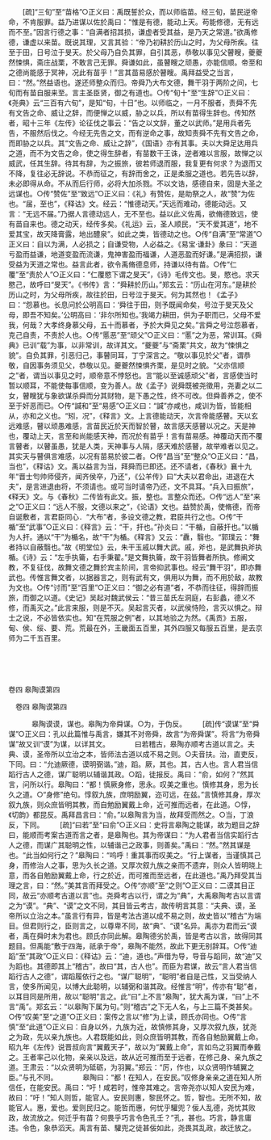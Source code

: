 <!-- { "loadSidebar": true } -->
　　[疏]“三旬”至“苗格”○正义曰：禹既誓於众，而以师临苗。经三旬，苗民逆帝命，不肯服罪。益乃进谋以佐於禹曰：“惟是有德，能动上天。苟能修德，无有远而不至。”因言行德之事：“自满者招其损，谦虚者受其益，是乃天之常道。”欲禹修德，谦虚以来苗。既说其理，又言其验：“帝乃初耕於历山之时，为父母所疾。往至于田，日号泣于旻天。於父母乃自负其罪，自引其恶，恭敬以事见父瞽瞍，夔夔然悚惧，斋庄战栗，不敢言己无罪。舜谦如此，虽瞽瞍之顽愚，亦能信顺。帝至和之德尚能感于冥神，况此有苗乎！”言其苗易感於瞽瞍。禹拜益受之当言，曰：“然。”然益语也。遂还师整众而归。帝舜乃大布文德，舞干羽于两阶之间，七旬而有苗自服来至。言主圣臣贤，御之有道也。○传“旬十”至“生辞”○正义曰：《尧典》云“三百有六旬”，是知“旬，十日”也。以师临之，一月不服者，责舜不先有文告之命、威让之辞，而便惮之以威，胁之以兵，所以有苗得生辞也。传知然者，昭十三年《左传》论征伐之事云：“告之以文辞，董之以武师。”是用兵者先告，不服然后伐之。今经无先告之文，而有逆命之事，故知责舜不先有文告之命，而即胁之以兵。其“文告之命、威让之辞”，《国语》亦有其事。夫以大舜足达用兵之道，而不为文告之命，使之得生辞者，有苗数干王诛，逆者难以言服，故惮之以威武，任其生辞。待其有辞，为之振旅，彼若师退而服，我复更有何求？为退而又不降，复往必无辞说。不恭而征之，有辞而舍之，正是柔服之道也。若先告以辞，未必即得从命。不从而后行师，必将大加杀戮。不以文诰，感德自来，固是大圣之远谋也。○传“赞佐”至“致远”○正义曰：《礼》有赞佐，是助祭之人，故“赞”为佐也。“届，至也”，《释诂》文。经云：“惟德动天。”天远而难动，德能动远。又言：“无远不届。”乃据人言德动远人，无不至也。益以此义佐禹，欲脩德致远，使有苗自来也。德之动天，经传多矣。《礼运》云，圣人顺民，“天不爱其道”，地不爱其宝，故天降膏露，地出醴泉”。如此之类，皆德动之也。○传“自满”至“常道”○正义曰：自以为满，人必损之；自谦受物，人必益之。《易宝·谦卦》彖曰：“天道亏盈而益谦，地道变盈而流谦，鬼神害盈而福谦，人道恶盈而好谦。”是满招损，谦受益为天道之常也。益言此者，欲令禹脩德息师，持谦以待有苗。○传“仁覆”至“责於人”○正义曰：“仁覆愍下谓之旻天”，《诗》毛传文也。旻，愍也。求天愍己，故呼曰“旻天”。《书传》言：“舜耕於历山。”郑玄云：“历山在河东。”是耕於历山之时，为父母所疾，故往於田，日号泣于旻天。何为其然也！《孟子》曰：“怨慕也。长息问於公明高曰：‘舜往于田，则予既闻命矣，号泣于旻天及父母，即吾不知矣。’公明高曰：‘非尔所知也。’我竭力耕田，供为子职而已，父母不爱我，何哉？大孝终身慕父母，五十而慕者，予於大舜见之矣。”言舜之号泣怨慕者，克己自责，不责於人也。○传“慝恶”至“顽父”○正义曰：“慝”之为恶，常训耳。《舜典》已训“载”为事，以非常训，故详其文。“夔夔”与“斋栗”共文，故为“悚惧之貌”。自负其罪，引恶归己，事瞽同耳，丁宁深言之。“敬以事见於父”者，谓恭敬，自因事务须见父，恭敬以见。夔夔然悚惧齐栗，是见时之貌。“父亦信顺之”者，谓当以事见之时，顺帝意不悖怒也。言“能以至诚感顽父”者，言感使当时暂以顺耳，不能使每事信顺，变为善人。故《孟子》说舜既被尧徵用，尧妻之以二女，瞽瞍犹与象欲谋杀舜而分其财物，是下愚之性，终不可改。但舜善养之，使不至于奸恶而已。○传“諴和”至“易感”○正义曰：“諴”亦咸也，咸训为皆，皆能相从，亦和之义也。“矧，况”，《释言》文。上言德能动天，次言帝能感瞽。天以玄远难感，瞽以顽愚难感，言苗民近於天而智於瞽，故言感天感瞽以况之。天是神也，覆动上天，言至和尚能感天神，而况於有苗乎！言有苗易感。神覆动天而不覆言瞽者，以瞽虽愚，犹是人类，天神事与人隔，感天难於感瞽，故举难者以见之。其实天与瞽俱言难感，以况有苗易於彼二者。○传“昌当”至“整众”○正义曰：“昌，当也”，《释诂》文。禹以益言为当，拜舜而已即还。还不请者，《春秋》襄十九年“晋士匄帅师侵齐，闻齐侯卒，乃还”，《公羊传》曰“大夫以君命出，进退在大夫”，是言进退由将，不须请也。或可当时请帝乃还，文不具耳。“兵入曰振旅”，《释天》文。与《春秋》二传皆有此文。振，整也。言整众而还。○传“远人”至“来之”○正义曰：“远人不服，文德以来之”，《论语》文也。益赞於禹，使脩德，而帝自诞敷者，言君臣同心．“大布”者，多设文德之教，君臣共行之也。○传“干楯”至“武事”○正义曰：《释言》云：“干，扞也。”孙炎曰：“干楯，自蔽扞也。”以楯为人扞。通以“干”为楯名，故“干”为楯。《释言》又云：“纛，翳也。“郭璞云：“舞者持以自蔽翳也。”故《明堂位》云，朱干玉戚以舞大武。戚，斧也，是武舞执斧执楯。《诗》云：“左手执籥，右手秉翟。”是文舞执籥，故干羽皆舞者所执。修阐文教，不复征伐，故舞文德之舞於宾主阶间，言帝抑武事也。经云“舞干羽”，即亦舞武也。传惟言舞文者，以据器言之，则有武有文，俱用以为舞，而不用於敌，故教为文也。○传“讨而”至“百里”○正义曰：“御之必有道”者，不恭而往征，得辞而振旅，而御之以道。《史记》吴起对魏武侯云：“昔三苗氏左洞庭，右彭蠡，德义不修，而禹灭之。”此言来服，则是不灭。吴起言灭者，以武侯恃险，言灭以惧之。辩士之说，不必皆依实也。知“在荒服之例”者，以其地验之为然。《禹贡》五服，甸、侯、绥、要、荒。荒最在外，王畿面五百里，其外四服又每服五百里，是去京师为二千五百里。 

　

　 

卷四 皋陶谟第四 

　卷四 皋陶谟第四 　 

　
　　皋陶谟谟，谋也。皋陶为帝舜谋。○为，于伪反。 
　　[疏]传“谟谋”至“舜谋”○正义曰：孔以此篇惟与禹言，嫌其不对帝舜，故言“为帝舜谋”。将言“为帝舜谋”故又训“谟”为谋，以详其文。
　
　　曰若稽古，皋陶亦顺考古道以言之。夫典、谟，圣帝所以立治之本，皆师法古道以成不易之则。○夫音扶。治，直吏反，下同。曰：“允迪厥德，谟明弼谐。”迪，蹈。厥，其也。其，古人也。言人君当信蹈行古人之德，谋广聪明以辅谐其政。○蹈，徒报反。禹曰：“俞，如何？”然其言，问所以行。皋陶曰：“都！慎厥身修，思永。叹美之重也。慎修其身，思为长久之道。○“身修”绝句。惇叙九族，庶明励翼，迩可远，在兹。”言慎修其身，厚次叙九族，则众庶皆明其教，而自勉励翼戴上命，近可推而远者，在此道。○惇，《切韵》都昆反。禹拜昌言曰：“俞。”以皋陶言为当，故拜受而然之。○当，丁浪反，下同。 
　　[疏]“曰若”至“曰俞”○正义曰：史将言皋陶之能谋，故为题目之辞曰，能顺而考案古道而言之者，是皋陶也。其为帝谋曰：“为人君者当信实蹈行古人之德，而谋广其聪明之性，以辅谐己之政事，则善矣。”禹曰：“然。”然其谋是也。“此当如何行之？”皋陶曰：“呜呼！重其事而叹美之。“行上谋者，当谨慎其己身，而修治人之事，思为久长之道。又厚次叙九族之亲而不遗弃，则众人皆明晓上意，而各自勉励翼戴上命，行之於近，而可推而至远者，在此道也。”禹乃拜受其当理之言，曰：“然。”美其言而拜受之。○传“亦顺”至“之则”○正义曰：二谟其目正同，故云“亦顺考古道以言”也。尧舜考古以行，谓之为“典”，大禹皋陶考古以言谓之为“谟”。“典”、“谟”之文不同，其目皆云考古，故传明言其意：“夫典、谟，圣帝所以立治之本。”虽言行有异，皆是考法古道以成不易之则，故史皆以“稽古”为端目。但君则行之，臣则言之，以尊卑不同，故“典”、“谟”名异。禹亦为君而云“谟者，禹在舜时未为君也。顾氏亦同此解。皋陶德劣於禹，皆是考古以言，故得同其题目。但禹能“敷于四海，祇承于帝”，皋陶不能然，故此下更无别辞耳。○传“迪蹈”至“其政”○正义曰：《释诂》云：“迪，道也。”声借为导，导音与蹈同，故“迪”又为蹈也。其德即其上“稽古”，故曰“其，古人也”。而臣为君谋，故云“言人君当信蹈行古人之德”，谓蹈履依行之也。“谋广聪明”，“聪明”者自是己性，又当受纳人言，使多所闻见，以博大此聪明，以辅弼和谐其政。经惟言“明”，传亦有“聪”者，以耳目同是所用，故以“聪明”言之。此“曰”上不言“皋陶”，犹大禹为谋，“曰”上不言“禹”。郑玄云：“以皋陶下属为句。”则“稽古”之下无人名，与上三篇不类甚矣。○传“叹美”至“之道”○正义曰：案传之言以“修”为上读，顾氏亦同也。○传“言慎”至“此道”○正义曰：自身以外，九族为近，故慎修其身，又厚次叙九族，犹尧之为政，先以亲九族也。人君既能如此，则众庶皆明其教，而各自勉励翼戴上命。昭九年《左传》说晋叔向言“翼戴天子”，故以为“翼戴上命”，言如鸟之羽翼而奉戴之。王者率己以化物，亲亲以及远，故从近可推而至于远者，在修己身、亲九族之道。王肃云：“以众贤明为砥砺，为羽翼。”郑云：“厉，作也，以众贤明作辅翼之臣。”与孔不同。
　
　　皋陶曰：“都！在知人，在安民。”叹修身亲亲之道在知人所信任，在能安民。禹曰：“吁！咸若时，惟帝其难之。言帝尧亦以知人安民为难，故曰：“吁！”知人则哲，能官人。安民则惠，黎民怀之。哲，智也。无所不知，故能官人。惠，爱也。爱则民归之。能哲而惠，何忧乎驩兜？佞人乱德，尧忧其败政，故流放之。何迁乎有苗？何畏乎巧言令色孔壬？”孔，甚也。巧言，静言庸违。令色，象恭滔天。禹言有苗、驩兜之徒甚佞如此，尧畏其乱政，故迁放之。 
